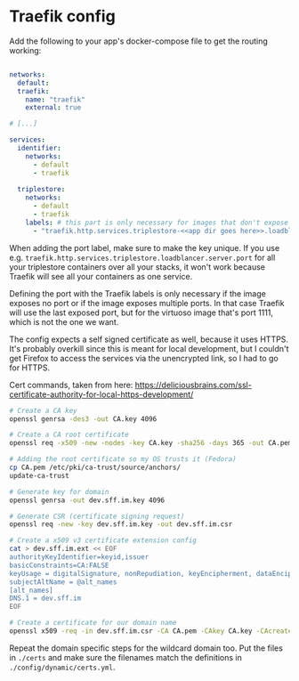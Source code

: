 # Traefik config

Add the following to your app's docker-compose file to get the routing working:

``` yaml

networks:
  default:
  traefik:
    name: "traefik"
    external: true

# [...]

services:
  identifier:
    networks:
      - default
      - traefik
  
  triplestore:
    networks:
      - default
      - traefik
    labels: # this part is only necessary for images that don't expose a port or expose multiple ports
      - "traefik.http.services.triplestore-<<app dir goes here>>.loadblancer.server.port=8890"
```

When adding the port label, make sure to make the key unique. If you use e.g. `traefik.http.services.triplestore.loadblancer.server.port` for all your triplestore containers over all your stacks, it won't work because Traefik will see all your containers as one service.

Defining the port with the Traefik labels is only necessary if the image exposes no port or if the image exposes multiple ports. In that case Traefik will use the last exposed port, but for the virtuoso image that's port 1111, which is not the one we want.

The config expects a self signed certificate as well, because it uses HTTPS. It's probably overkill since this is meant for local development, but I couldn't get Firefox to access the services via the unencrypted link, so I had to go for HTTPS.

Cert commands, taken from here: https://deliciousbrains.com/ssl-certificate-authority-for-local-https-development/

``` sh
# Create a CA key
openssl genrsa -des3 -out CA.key 4096

# Create a CA root certificate
openssl req -x509 -new -nodes -key CA.key -sha256 -days 365 -out CA.pem

# Adding the root certificate so my OS trusts it (Fedora)
cp CA.pem /etc/pki/ca-trust/source/anchors/
update-ca-trust

# Generate key for domain
openssl genrsa -out dev.sff.im.key 4096

# Generate CSR (certificate signing request)
openssl req -new -key dev.sff.im.key -out dev.sff.im.csr

# Create a x509 v3 certificate extension config
cat > dev.sff.im.ext << EOF
authorityKeyIdentifier=keyid,issuer
basicConstraints=CA:FALSE
keyUsage = digitalSignature, nonRepudiation, keyEncipherment, dataEncipherment
subjectAltName = @alt_names
[alt_names]
DNS.1 = dev.sff.im
EOF

# Create a certificate for our domain name
openssl x509 -req -in dev.sff.im.csr -CA CA.pem -CAkey CA.key -CAcreateserial -out dev.sff.im.crt -days 365 -sha256 -extfile dev.sff.im.ext
```

Repeat the domain specific steps for the wildcard domain too. Put the files in `./certs` and make sure the filenames match the definitions in `./config/dynamic/certs.yml`.
